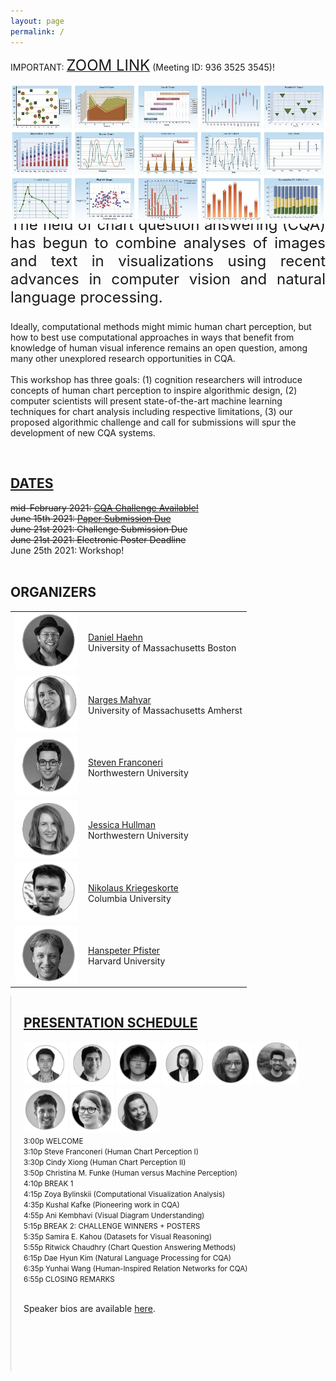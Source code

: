 ```yaml
---
layout: page
permalink: /
---
```

 
<!--<div id='advertisement' style='position:absolute;top:20px;right:20px'>
  <center>
    <img src='gfx/heart.png' style='width:30px'><br><a href='https://mpsych.org/join/'>JOIN US!</a>
  </center>
</div>
-->

IMPORTANT: <a href="https://umassboston.zoom.us/j/93635253545" target="_blank"><span class="bluetext" style="font-size:24px">ZOOM LINK</span></a> (Meeting ID: 936 3525 3545)!

<span class="teaser" style="position:relative;"><img src='gfx/charts.png'></span>

<p align="justify" style="margin-top:-30px;font-size:24px">
The field of <span class="bluetext">chart question answering (CQA)</span> has begun to combine analyses of images and text in visualizations using recent advances in computer vision and natural language processing. 


Ideally, computational methods might mimic human chart perception, but how to best use computational approaches in ways that benefit from knowledge of human visual inference remains an open question, among many other unexplored research opportunities in CQA. 
<br><br>
This workshop has three goals: <span class="bluetext">(1)</span> cognition researchers will introduce concepts of human chart perception to inspire algorithmic design, <span class="bluetext">(2)</span> computer scientists will present state-of-the-art machine learning techniques for chart analysis including respective limitations, <span class="bluetext">(3)</span> our proposed algorithmic challenge and call for submissions will spur the development of new CQA systems.
</p>

<br>
<div class="twocolumn">
<h2 style='text-align:left'><a href="{{ site.baseurl }}/research" class="cleanlink">DATES</a></h2>
<strike>mid-February 2021: <a href="/challenge" class="bluetext">CQA Challenge Available!</a></strike><br>
<strike>June 15th 2021: <a href="/submission" class="bluetext">Paper Submission Due</a></strike><br>
<strike>June 21st 2021: Challenge Submission Due</strike><br>
<strike>June 21st 2021: Electronic Poster Deadline</strike><br>
June 25th 2021: Workshop!<br><br>

<h2 style='text-align:left'>ORGANIZERS</h2>

<table>
  <tr>
    <td><img src='gfx/haehn.png' style='width:100px'></td>
    <td style='padding-left:10px;vertical-align: middle'>
      <a href='https://mpsych.org' target='_blank'>Daniel Haehn</a>
      <br><span class='graytext'>University of Massachusetts Boston</span>
    </td>
  </tr>
  <tr>
    <td><img src='gfx/mahyar.png' style='width:100px'></td>
    <td style='padding-left:10px;vertical-align: middle'>
      <a href='https://groups.cs.umass.edu/nmahyar/' target='_blank'>Narges Mahyar</a>
      <br><span class='graytext'>University of Massachusetts Amherst</span>
    </td>
  </tr>
  <tr>
    <td><img src='gfx/franconeri.png' style='width:100px'></td>
    <td style='padding-left:10px;vertical-align: middle'>
      <a href='https://visualthinking.psych.northwestern.edu/' target='_blank'>Steven Franconeri</a>
      <br><span class='graytext'>Northwestern University</span>
    </td>
  </tr>
  <tr>
    <td><img src='gfx/hullman.png' style='width:100px'></td>
    <td style='padding-left:10px;vertical-align: middle'>
      <a href='http://users.eecs.northwestern.edu/~jhullman/' target='_blank'>Jessica Hullman</a>
      <br><span class='graytext'>Northwestern University</span>
    </td>
  </tr>
  <tr>
    <td><img src='gfx/kriegeskorte.png' style='width:100px'></td>
    <td style='padding-left:10px;vertical-align: middle'>
      <a href='https://nikokriegeskorte.org/' target='_blank'>Nikolaus Kriegeskorte</a>
      <br><span class='graytext'>Columbia University</span>
    </td>
  </tr>
  <tr>
    <td><img src='gfx/pfister.png' style='width:100px'></td>
    <td style='padding-left:10px;vertical-align: middle'>
      <a href='https://vcg.seas.harvard.edu/' target='_blank'>Hanspeter Pfister</a>
      <br><span class='graytext'>Harvard University</span>
    </td>
  </tr>
</table>
</div>

<div class="twocolumn" style="overflow:hidden;height:600px;border-left:solid thin lightgray;padding-left:20px">
<h2 style='text-align:left'><a href="https://twitter.com/mpsychUMB" target="_blank" class="cleanlink">PRESENTATION SCHEDULE</a></h2>

<img src='gfx/wang.png' style='width:70px'>
<img src='gfx/kafle.png' style='width:70px'>
<img src='gfx/kim.png' style='width:70px'>
<img src='gfx/xiong.png' style='width:70px'>
<img src='gfx/kahou.png' style='width:70px'>
<img src='gfx/chaudry.png' style='width:70px'>
<img src='gfx/kembhavi.png' style='width:70px'>
<img src='gfx/funke.png' style='width:70px'>
<!-- <img src='gfx/borowski.png' style='width:70px'> -->
<img src='gfx/bylinskii.png' style='width:70px'><br>

<small>
3:00p WELCOME<br>
3:10p Steve Franconeri (Human Chart Perception I)<br>
3:30p Cindy Xiong (Human Chart Perception II)<br>
3:50p Christina M. Funke (Human versus Machine Perception)<br>
4:10p BREAK 1<br>
4:15p Zoya Bylinskii (Computational Visualization Analysis)<br>
4:35p Kushal Kafke (Pioneering work in CQA)<br>
4:55p Ani Kembhavi (Visual Diagram Understanding)<br>
5:15p BREAK 2: CHALLENGE WINNERS + POSTERS<br>
5:35p Samira E. Kahou (Datasets for Visual Reasoning)<br>
5:55p Ritwick Chaudhry (Chart Question Answering Methods)<br>
6:15p Dae Hyun Kim (Natural Language Processing for CQA)<br>
6:35p Yunhai Wang (Human-Inspired Relation Networks for CQA)<br>
6:55p CLOSING REMARKS<br><br>
</small>

Speaker bios are available <a href="/schedule" class="bluetext">here</a>.

</div>

<br>
<div class="twocolumn">


</div>